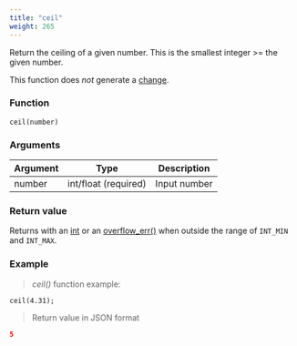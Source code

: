 ```yaml
---
title: "ceil"
weight: 265
---
```


Return the ceiling of a given number. This is the smallest integer >= the given number.

This function does *not* generate a [change](../../../overview/changes).

### Function

`ceil(number)`

### Arguments

Argument | Type                 | Description
-------- | -------------------- | ------------
number   | int/float (required) | Input number

### Return value

Returns with an [int](../../../data-types/int) or an [overflow_err()](../../../errors/overflow_err) when outside the range of `INT_MIN` and `INT_MAX`.

### Example

> _ceil()_ function example:

```thingsdb,json_response
ceil(4.31);
```

> Return value in JSON format

```json
5
```
